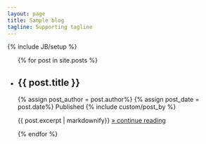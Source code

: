 ```yaml
---
layout: page
title: Sample blog
tagline: Supporting tagline
---
```

{% include JB/setup %}
    
<ul class="posts unstyled">
  {% for post in site.posts %}
    <li>
      <h2>{{ post.title }}</h2>
      <section>
        {% assign post_author = post.author%}
        {% assign post_date = post.date%}
        Published {% include custom/post_by %}
      </section>
      <p>{{ post.excerpt | markdownify}} <span><a href="{{ BASE_PATH }}{{ post.url }}">&raquo; continue reading</a></span>
      </p>
    </li>
  {% endfor %}
</ul>



